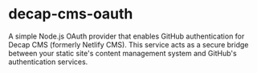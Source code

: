 # decap-cms-oauth
A simple Node.js OAuth provider that enables GitHub authentication for Decap CMS (formerly Netlify CMS). This service acts as a secure bridge between your static site's content management system and GitHub's authentication services.
